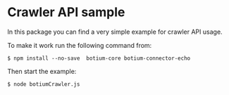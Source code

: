 Crawler API sample
===========================

In this package you can find a very simple example for crawler API usage.

To make it work run the following command from:

    $ npm install --no-save  botium-core botium-connector-echo

Then start the example:

    $ node botiumCrawler.js
